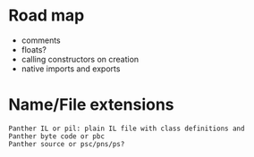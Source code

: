 # Road map

- comments
- floats?
- calling constructors on creation
- native imports and exports

# Name/File extensions

    Panther IL or pil: plain IL file with class definitions and
    Panther byte code or pbc
    Panther source or psc/pns/ps?
